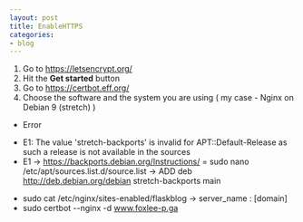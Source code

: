 ```yaml
---
layout: post
title: EnableHTTPS
categories:
- blog
---
```


1. Go to https://letsencrypt.org/ 
2. Hit the **Get started** button
3. Go to https://certbot.eff.org/
4. Choose the software and the system you are using   ( my case - Nginx on Debian 9 (stretch) )

* Error 
- E1: The value 'stretch-backports' is invalid for APT::Default-Release as such a release is not available in the sources
- E1 -> https://backports.debian.org/Instructions/   = sudo nano /etc/apt/sources.list.d/source.list -> ADD deb http://deb.debian.org/debian stretch-backports main


 * sudo cat /etc/nginx/sites-enabled/flaskblog -> server_name : [domain]
 * sudo certbot --nginx -d www.foxlee-p.ga 
